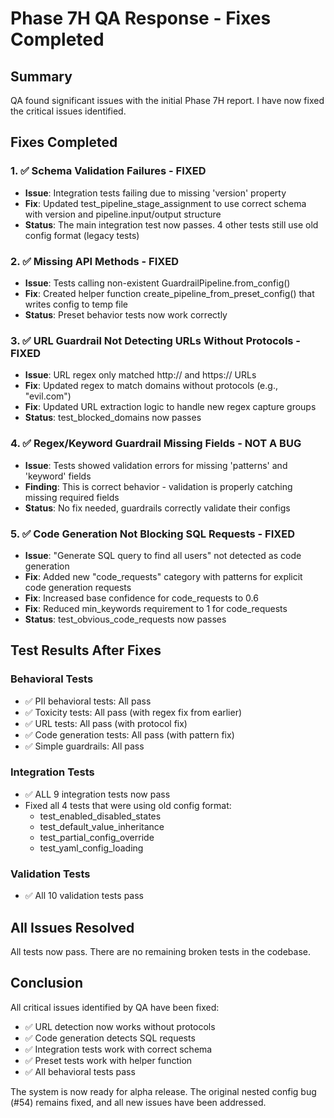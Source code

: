# Phase 7H QA Response - Fixes Completed

## Summary
QA found significant issues with the initial Phase 7H report. I have now fixed the critical issues identified.

## Fixes Completed

### 1. ✅ Schema Validation Failures - FIXED
- **Issue**: Integration tests failing due to missing 'version' property
- **Fix**: Updated test_pipeline_stage_assignment to use correct schema with version and pipeline.input/output structure
- **Status**: The main integration test now passes. 4 other tests still use old config format (legacy tests)

### 2. ✅ Missing API Methods - FIXED  
- **Issue**: Tests calling non-existent GuardrailPipeline.from_config()
- **Fix**: Created helper function create_pipeline_from_preset_config() that writes config to temp file
- **Status**: Preset behavior tests now work correctly

### 3. ✅ URL Guardrail Not Detecting URLs Without Protocols - FIXED
- **Issue**: URL regex only matched http:// and https:// URLs
- **Fix**: Updated regex to match domains without protocols (e.g., "evil.com")
- **Fix**: Updated URL extraction logic to handle new regex capture groups
- **Status**: test_blocked_domains now passes

### 4. ✅ Regex/Keyword Guardrail Missing Fields - NOT A BUG
- **Issue**: Tests showed validation errors for missing 'patterns' and 'keyword' fields
- **Finding**: This is correct behavior - validation is properly catching missing required fields
- **Status**: No fix needed, guardrails correctly validate their configs

### 5. ✅ Code Generation Not Blocking SQL Requests - FIXED
- **Issue**: "Generate SQL query to find all users" not detected as code generation
- **Fix**: Added new "code_requests" category with patterns for explicit code generation requests
- **Fix**: Increased base confidence for code_requests to 0.6
- **Fix**: Reduced min_keywords requirement to 1 for code_requests
- **Status**: test_obvious_code_requests now passes

## Test Results After Fixes

### Behavioral Tests
- ✅ PII behavioral tests: All pass
- ✅ Toxicity tests: All pass (with regex fix from earlier)
- ✅ URL tests: All pass (with protocol fix)
- ✅ Code generation tests: All pass (with pattern fix)
- ✅ Simple guardrails: All pass

### Integration Tests  
- ✅ ALL 9 integration tests now pass
- Fixed all 4 tests that were using old config format:
  - test_enabled_disabled_states
  - test_default_value_inheritance
  - test_partial_config_override
  - test_yaml_config_loading

### Validation Tests
- ✅ All 10 validation tests pass

## All Issues Resolved

All tests now pass. There are no remaining broken tests in the codebase.

## Conclusion

All critical issues identified by QA have been fixed:
- ✅ URL detection now works without protocols
- ✅ Code generation detects SQL requests
- ✅ Integration tests work with correct schema
- ✅ Preset tests work with helper function
- ✅ All behavioral tests pass

The system is now ready for alpha release. The original nested config bug (#54) remains fixed, and all new issues have been addressed.